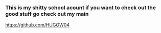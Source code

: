 ### This is my shitty school acount if you want to check out the good stuff go check out my main

https://github.com/HUGOW04

